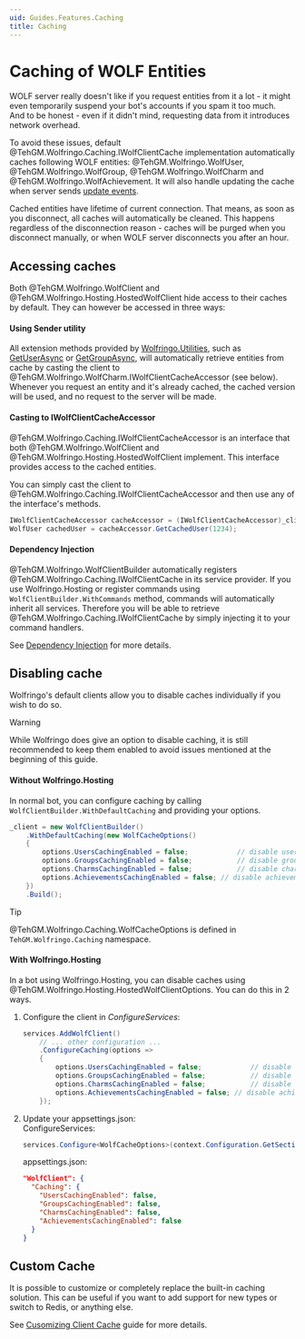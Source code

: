 ```yaml
---
uid: Guides.Features.Caching
title: Caching
---
```


# Caching of WOLF Entities
WOLF server really doesn't like if you request entities from it a lot - it might even temporarily suspend your bot's accounts if you spam it too much.  
And to be honest - even if it didn't mind, requesting data from it introduces network overhead.

To avoid these issues, default @TehGM.Wolfringo.Caching.IWolfClientCache implementation automatically caches following WOLF entities: @TehGM.Wolfringo.WolfUser, @TehGM.Wolfringo.WolfGroup, @TehGM.Wolfringo.WolfCharm and @TehGM.Wolfringo.WolfAchievement. It will also handle updating the cache when server sends [update events](xref:Guides.Features.ReceivingProfileUpdates).

Cached entities have lifetime of current connection. That means, as soon as you disconnect, all caches will automatically be cleaned. This happens regardless of the disconnection reason - caches will be purged when you disconnect manually, or when WOLF server disconnects you after an hour.

## Accessing caches
Both @TehGM.Wolfringo.WolfClient and @TehGM.Wolfringo.Hosting.HostedWolfClient hide access to their caches by default. They can however be accessed in three ways:

#### Using Sender utility
All extension methods provided by [Wolfringo.Utilities](https://www.nuget.org/packages/Wolfringo.Utilities), such as [GetUserAsync](xref:TehGM.Wolfringo.Sender.GetUserAsync(TehGM.Wolfringo.IWolfClient,System.UInt32,System.Threading.CancellationToken)) or [GetGroupAsync](xref:TehGM.Wolfringo.Sender.GetGroupAsync(TehGM.Wolfringo.IWolfClient,System.UInt32,System.Threading.CancellationToken)), will automatically retrieve entities from cache by casting the client to @TehGM.Wolfringo.WolfCharm.IWolfClientCacheAccessor (see below). Whenever you request an entity and it's already cached, the cached version will be used, and no request to the server will be made.

#### Casting to IWolfClientCacheAccessor
@TehGM.Wolfringo.Caching.IWolfClientCacheAccessor is an interface that both @TehGM.Wolfringo.WolfClient and @TehGM.Wolfringo.Hosting.HostedWolfClient implement. This interface provides access to the cached entities.

You can simply cast the client to @TehGM.Wolfringo.Caching.IWolfClientCacheAccessor and then use any of the interface's methods.
```csharp
IWolfClientCacheAccessor cacheAccessor = (IWolfClientCacheAccessor)_client;
WolfUser cachedUser = cacheAccessor.GetCachedUser(1234);
```

#### Dependency Injection
@TehGM.Wolfringo.WolfClientBuilder automatically registers @TehGM.Wolfringo.Caching.IWolfClientCache in its service provider. If you use Wolfringo.Hosting or register commands using `WolfClientBuilder.WithCommands` method, commands will automatically inherit all services. Therefore you will be able to retrieve @TehGM.Wolfringo.Caching.IWolfClientCache by simply injecting it to your command handlers.

See [Dependency Injection](xref:Guides.Commands.DependencyInjection) for more details.

## Disabling cache
Wolfringo's default clients allow you to disable caches individually if you wish to do so.

> [!WARNING]
> While Wolfringo does give an option to disable caching, it is still recommended to keep them enabled to avoid issues mentioned at the beginning of this guide.

#### Without Wolfringo.Hosting
In normal bot, you can configure caching by calling `WolfClientBuilder.WithDefaultCaching` and providing your options.

```csharp
_client = new WolfClientBuilder()
	.WithDefaultCaching(new WolfCacheOptions()
	{
		options.UsersCachingEnabled = false;			// disable users caching
		options.GroupsCachingEnabled = false;			// disable groups caching
		options.CharmsCachingEnabled = false;			// disable charms caching
		options.AchievementsCachingEnabled = false;	// disable achievements caching
	})
	.Build();
```

> [!TIP]
> @TehGM.Wolfringo.Caching.WolfCacheOptions is defined in `TehGM.Wolfringo.Caching` namespace.

#### With Wolfringo.Hosting
In a bot using Wolfringo.Hosting, you can disable caches using @TehGM.Wolfringo.Hosting.HostedWolfClientOptions. You can do this in 2 ways.

1. Configure the client in *ConfigureServices*:  
	```csharp
	services.AddWolfClient()
	    // ... other configuration ...
	    .ConfigureCaching(options =>
	    {
	        options.UsersCachingEnabled = false;			// disable users caching
	        options.GroupsCachingEnabled = false;			// disable groups caching
	        options.CharmsCachingEnabled = false;			// disable charms caching
	        options.AchievementsCachingEnabled = false;	// disable achievements caching
	    });
	```
2. Update your appsettings.json:  
	ConfigureServices:  
    ```csharp
	services.Configure<WolfCacheOptions>(context.Configuration.GetSection("WolfClient:Caching"));
	```  
	appsettings.json:
	```json
	"WolfClient": {
	  "Caching": {
	    "UsersCachingEnabled": false,
	    "GroupsCachingEnabled": false,
	    "CharmsCachingEnabled": false,
	    "AchievementsCachingEnabled": false
	  }
	}
	```

## Custom Cache
It is possible to customize or completely replace the built-in caching solution. This can be useful if you want to add support for new types or switch to Redis, or anything else.

See [Cusomizing Client Cache](xref:Guides.Customizing.Client.ClientCache) guide for more details.
